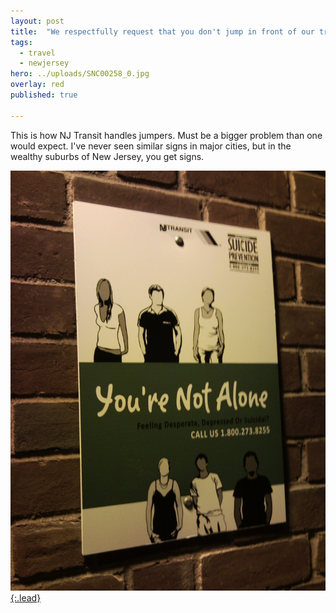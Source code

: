 ```yaml
---
layout: post
title:  "We respectfully request that you don't jump in front of our trains."
tags:
  - travel
  - newjersey
hero: ../uploads/SNC00258_0.jpg
overlay: red
published: true

---
```


This is how NJ Transit handles jumpers. Must be a bigger problem than one would expect. I've never seen similar signs in major cities, but in the wealthy suburbs of New Jersey, you get signs.

[![blizzard](../uploads/SNC00258_0.jpg){:.lead}](../uploads/SNC00258_0.jpg)